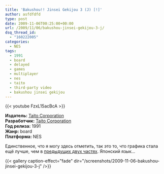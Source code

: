 ```yaml
---
title: 'Bakushou!! Jinsei Gekijou 3 (J) [!]'
author: asfdfdfd
type: post
date: 2009-11-06T00:25:00+00:00
url: /2009/11/06/bakushou-jinsei-gekijou-3-j/
dsq_thread_id:
  - "160222005"
categories:
  - NES
tags:
  - 1991
  - board
  - delayed
  - games
  - multiplayer
  - nes
  - taito
  - third-party video
  - bakushou jinsei gekijou  
---
```

{{< youtube FzxL15acBcA >}}

**Издатель:** [Taito Corporation][1]  
**Разработчик:** [Taito Corporation][1]  
**Год релиза:** 1991  
**Жанр:** board  
**Платформа:** NES

Единственное, что я могу здесь отметить, так это то, что графика стала ещё лучше, чем в [предыдущих двух частях](/tags/bakushou-jinsei-gekijou). Японский язык… 

<!--more-->

{{< gallery caption-effect="fade" dir="/screenshots/2009-11-06-bakushou-jinsei-gekijou-3-j" />}}

 [1]: https://www.mobygames.com/company/taito-corporation
